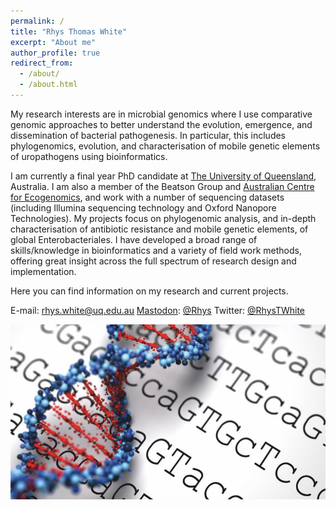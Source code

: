 ```yaml
---
permalink: /
title: "Rhys Thomas White"
excerpt: "About me"
author_profile: true
redirect_from: 
  - /about/
  - /about.html
---
```

My research interests are in microbial genomics where I use comparative genomic approaches to better understand the evolution, emergence, and dissemination of bacterial pathogenesis. In particular, this includes phylogenomics, evolution, and characterisation of mobile genetic elements of uropathogens using bioinformatics.

I am currently a final year PhD candidate at [The University of Queensland](https://www.uq.edu.au/), Australia. I am also a member of the Beatson Group and [Australian Centre for Ecogenomics](https://ecogenomic.org/), and work with a number of sequencing datasets (including Illumina sequencing technology and Oxford Nanopore Technologies). My projects focus on phylogenomic analysis, and in-depth characterisation of antibiotic resistance and mobile genetic elements, of global Enterobacteriales. I have developed a broad range of skills/knowledge in bioinformatics and a variety of field work methods, offering great insight across the full spectrum of research design and implementation.

Here you can find information on my research and current projects.

E-mail: rhys.white@uq.edu.au
<a rel="me" href="https://mstdn.science/@Rhys">Mastodon</a>: [@Rhys](https://mstdn.science/@Rhys)
Twitter: [@RhysTWhite](https://twitter.com/RhysTWhite)

<img src='/images/dna-background.jpeg'>

<meta name="twitter:card" content="summary" />
<meta name="twitter:site" content="@RhysTWhite" />
<meta name="twitter:title" content="Rhys White" />
<meta name="twitter:description" content="Academic website for Rhys White BSc (Hons)" />
<meta name="twitter:image" content="https://rhyswhite.github.io/images/whitesmall.jpg" />
